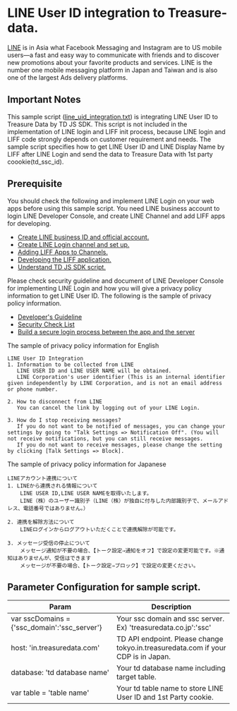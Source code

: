 # LINE User ID integration to Treasure-data. 
[LINE](https://line.me/ja/) is in Asia what Facebook Messaging and Instagram are to US mobile users—a fast and easy way to communicate with friends and to discover new promotions about your favorite products and services. LINE is the number one mobile messaging platform in Japan and Taiwan and is also one of the largest Ads delivery platforms. 

## Important Notes
This sample script ([line_uid_integration.txt](https://github.com/treasure-data/td-customers-code/blob/master/Line_uid_integration/line_uid_integration.txt)) is integrating LINE User ID to Treasure Data by TD JS SDK.  This script is not included in the implementation of LINE login and LIFF init process, because LINE login and LIFF code strongly depends on customer requirement and needs. The sample script specifies how to get LINE User ID and LINE Display Name by LIFF after LINE Login and send the data to Treasure Data with 1st party coookie(td_ssc_id). 

## Prerequisite
You should check the following and implement LINE Login on your web apps before using this sample script. You need LINE business account to login LINE Developer Console, and create LINE Channel and add LIFF apps for developing. 

- [Create LINE business ID and official account.](https://developers.line.biz/ja/docs/line-developers-console/login-account/#account-relationships)
- [Create LINE Login channel and set up.](https://developers.line.biz/ja/docs/line-login/getting-started/#step-1-create-channel)
- [Adding LIFF Apps to Channels.](https://developers.line.biz/ja/docs/liff/registering-liff-apps/#registering-liff-app)
- [Developing the LIFF application.](https://developers.line.biz/ja/docs/liff/developing-liff-apps/)
- [Understand TD JS SDK script.](https://github.com/treasure-data/td-js-sdk)

Please check security guideline and document of LINE Developer Console for implementing LINE Login and how you will give a privacy policy information to get LINE User ID. The following is the sample of privacy policy information. 

- [Developer's Guideline](https://developers.line.biz/ja/docs/line-login/development-guidelines/)
- [Security Check List](https://developers.line.biz/ja/docs/line-login/security-checklist/)
- [Build a secure login process between the app and the server](https://developers.line.biz/ja/docs/line-login/secure-login-process/)

The sample of privacy policy information for English 
```
LINE User ID Integration
1. Information to be collected from LINE
   LINE USER ID and LINE USER NAME will be obtained.
   LINE Corporation's user identifier (This is an internal identifier given independently by LINE Corporation, and is not an email address or phone number.

2. How to disconnect from LINE
   You can cancel the link by logging out of your LINE Login. 
   
3. How do I stop receiving messages?
   If you do not want to be notified of messages, you can change your settings by going to "Talk Settings => Notification Off". (You will not receive notifications, but you can still receive messages.
   If you do not want to receive messages, please change the setting by clicking [Talk Settings => Block].
```

The sample of privacy policy information for Japanese
```
LINEアカウント連携について
1. LINEから連携される情報について
    LINE USER ID,LINE USER NAMEを取得いたします。
    LINE（株）のユーザー識別子（LINE（株）が独自に付与した内部識別子で、メールアドレス、電話番号ではありません。）

2. 連携を解除方法について
    LINEログインからログアウトいただくことで連携解除が可能です。

3. メッセージ受信の停止について
    メッセージ通知が不要の場合、【トーク設定⇒通知をオフ】で設定の変更可能です。※通知はありませんが、受信はできます
    メッセージが不要の場合、【トーク設定⇒ブロック】で設定の変更ください。
```

## Parameter Configuration for sample script. 
|Param|Description|
|--|--|
| var sscDomains = {'ssc_domain':'ssc_server'} | Your ssc domain and ssc server. Ex) 'treasuredata.co.jp':'ssc'|
| host: 'in.treasuredata.com'| TD API endpoint. Please change tokyo.in.treasuredata.com if your CDP is in Japan.| writeKey: 'td write key'| Your TD Write API key for authentication |
| database: 'td database name'| Your td database name including target table.|
| var table = 'table name'| Your td table name to store LINE User ID and 1st Party cookie.|